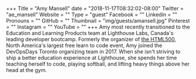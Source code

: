 +++
Title = "Amy Mansell"
date = "2018-11-17T08:32:02-08:00"
Twitter = "ae_mansell"
Website = ""
Type = "guest"
Facebook = ""
Linkedin = ""
Pronouns = ""
GitHub = ""
Thumbnail = "img/guests/amansell.jpg"
Pinterest = ""
Instagram = ""
YouTube = ""
+++
Amy most recently transitioned to the Education and Learning Products team at Lighthouse Labs, Canada's leading developer bootcamp. Formerly the organizer of [the HTML500](http://www.thehtml500.com/), North America's largest free learn to code event, Amy joined the DevOpsDays Toronto organizing team in 2017. When she isn't striving to ship a better education experience at Lighthouse, she spends her time teaching herself to code, playing softball, and lifting heavy things above her head at the gym.
